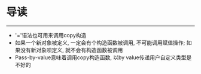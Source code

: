 # **导读** #
***


 * '='语法也可用来调用copy构造
 * 如果一个新对象被定义, 一定会有个构造函数被调用, 不可能调用赋值操作; 
   如果没有新对象呗定义, 就不会有构造函数被调用
 * Pass-by-value意味着调用copy构造函数, 以by value传递用户自定义类型是不好的
